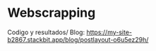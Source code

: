 # Webscrapping
Codigo y resultados/
Blog: https://my-site-b2867.stackbit.app/blog/postlayout-o6u5ez29h/ 
